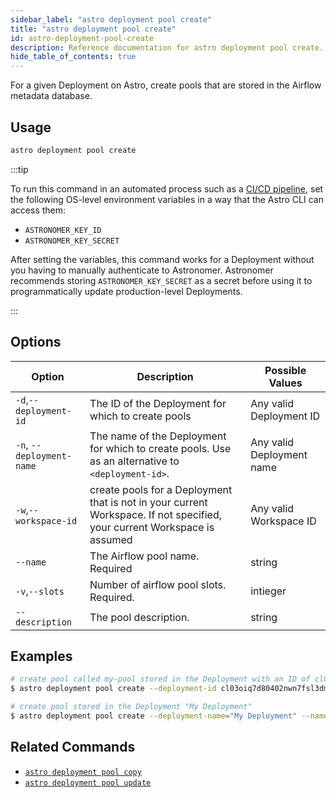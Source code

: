 ```yaml
---
sidebar_label: "astro deployment pool create"
title: "astro deployment pool create"
id: astro-deployment-pool-create
description: Reference documentation for astro deployment pool create.
hide_table_of_contents: true
---
```


For a given Deployment on Astro, create pools that are stored in the Airflow metadata database.

## Usage

```sh
astro deployment pool create
```

:::tip

To run this command in an automated process such as a [CI/CD pipeline](set-up-ci-cd.md), set the following OS-level environment variables in a way that the Astro CLI can access them:

- `ASTRONOMER_KEY_ID`
- `ASTRONOMER_KEY_SECRET`

After setting the variables, this command works for a Deployment without you having to manually authenticate to Astronomer. Astronomer recommends storing `ASTRONOMER_KEY_SECRET` as a secret before using it to programmatically update production-level Deployments.

:::

## Options

| Option                         | Description                                                                            | Possible Values                                                                |
| ------------------------------ | -------------------------------------------------------------------------------------- | ------------------------------------------------------------------------------ |
| `-d`,`--deployment-id`           |    The ID of the Deployment for which to create pools                                                | Any valid Deployment ID |
| `-n`, `--deployment-name` | The name of the Deployment for which to create pools. Use as an alternative to `<deployment-id>`. | Any valid Deployment name                                            |
| `-w`,`--workspace-id`          | create pools for a Deployment that is not in your current Workspace. If not specified, your current Workspace is assumed           | Any valid Workspace ID                                                         |
| `--name`          | The Airflow pool name. Required         | string                                                         |
| `-v`,`--slots`          | Number of airflow pool slots. Required.           | intieger                                                         |
| `--description`          | The pool description.          | string                                                         |

## Examples

```sh
# create pool called my-pool stored in the Deployment with an ID of cl03oiq7d80402nwn7fsl3dmv
$ astro deployment pool create --deployment-id cl03oiq7d80402nwn7fsl3dmv --name my-pool --slots 10

# create pool stored in the Deployment "My Deployment"
$ astro deployment pool create --deployment-name="My Deployment" --name my-pool --slots 10
```

## Related Commands

- [`astro deployment pool copy`](cli/astro-deployment-pool-copy.md)
- [`astro deployment pool update`](cli/astro-deployment-pool-update.md)
